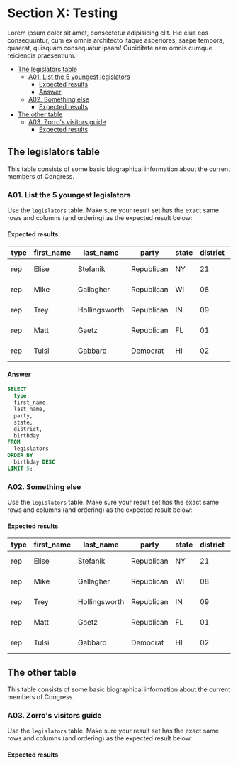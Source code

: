 # Section X: Testing


Lorem ipsum dolor sit amet, consectetur adipisicing elit. Hic eius eos consequuntur, cum ex omnis architecto itaque asperiores, saepe tempora, quaerat, quisquam consequatur ipsam! Cupiditate nam omnis cumque reiciendis praesentium.


<!-- START doctoc generated TOC please keep comment here to allow auto update -->
<!-- DON'T EDIT THIS SECTION, INSTEAD RE-RUN doctoc TO UPDATE -->


- [The legislators table](#the-legislators-table)
  - [A01. List the 5 youngest legislators](#a01-list-the-5-youngest-legislators)
    - [Expected results](#expected-results)
    - [Answer](#answer)
  - [A02. Something else](#a02-something-else)
    - [Expected results](#expected-results-1)
- [The other table](#the-other-table)
  - [A03. Zorro's visitors guide](#a03-zorros-visitors-guide)
    - [Expected results](#expected-results-2)

<!-- END doctoc generated TOC please keep comment here to allow auto update -->




## The legislators table

This table consists of some basic biographical information about the current members of Congress.


### A01. List the 5 youngest legislators

Use the `legislators` table. Make sure your result set has the exact same rows and columns (and ordering) as the expected result below:


#### Expected results
| type | first_name | last_name     | party      | state | district | birthday   |
| ---- | ---------- | ------------- | ---------- | ----- | -------- | ---------- |
| rep  | Elise      | Stefanik      | Republican | NY    | 21       | 1984-07-02 |
| rep  | Mike       | Gallagher     | Republican | WI    | 08       | 1984-03-03 |
| rep  | Trey       | Hollingsworth | Republican | IN    | 09       | 1983-09-12 |
| rep  | Matt       | Gaetz         | Republican | FL    | 01       | 1982-05-07 |
| rep  | Tulsi      | Gabbard       | Democrat   | HI    | 02       | 1981-04-12 |


#### Answer
~~~sql
SELECT
  type,
  first_name,
  last_name,
  party,
  state,
  district,
  birthday
FROM 
  legislators
ORDER BY 
  birthday DESC
LIMIT 5;
~~~



### A02. Something else

Use the `legislators` table. Make sure your result set has the exact same rows and columns (and ordering) as the expected result below:


#### Expected results

| type | first_name | last_name     | party      | state | district | birthday   |
| ---- | ---------- | ------------- | ---------- | ----- | -------- | ---------- |
| rep  | Elise      | Stefanik      | Republican | NY    | 21       | 1984-07-02 |
| rep  | Mike       | Gallagher     | Republican | WI    | 08       | 1984-03-03 |
| rep  | Trey       | Hollingsworth | Republican | IN    | 09       | 1983-09-12 |
| rep  | Matt       | Gaetz         | Republican | FL    | 01       | 1982-05-07 |
| rep  | Tulsi      | Gabbard       | Democrat   | HI    | 02       | 1981-04-12 |




## The other table

This table consists of some basic biographical information about the current members of Congress.



### A03. Zorro's visitors guide

Use the `legislators` table. Make sure your result set has the exact same rows and columns (and ordering) as the expected result below:


#### Expected results
